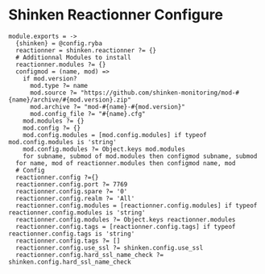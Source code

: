 
# Shinken Reactionner Configure

    module.exports = ->
      {shinken} = @config.ryba
      reactionner = shinken.reactionner ?= {}
      # Additionnal Modules to install
      reactionner.modules ?= {}
      configmod = (name, mod) =>
        if mod.version?
          mod.type ?= name
          mod.source ?= "https://github.com/shinken-monitoring/mod-#{name}/archive/#{mod.version}.zip"
          mod.archive ?= "mod-#{name}-#{mod.version}"
          mod.config_file ?= "#{name}.cfg"
        mod.modules ?= {}
        mod.config ?= {}
        mod.config.modules = [mod.config.modules] if typeof mod.config.modules is 'string'
        mod.config.modules ?= Object.keys mod.modules
        for subname, submod of mod.modules then configmod subname, submod
      for name, mod of reactionner.modules then configmod name, mod
      # Config
      reactionner.config ?={}
      reactionner.config.port ?= 7769
      reactionner.config.spare ?= '0'
      reactionner.config.realm ?= 'All'
      reactionner.config.modules = [reactionner.config.modules] if typeof reactionner.config.modules is 'string'
      reactionner.config.modules ?= Object.keys reactionner.modules
      reactionner.config.tags = [reactionner.config.tags] if typeof reactionner.config.tags is 'string'
      reactionner.config.tags ?= []
      reactionner.config.use_ssl ?= shinken.config.use_ssl
      reactionner.config.hard_ssl_name_check ?= shinken.config.hard_ssl_name_check

